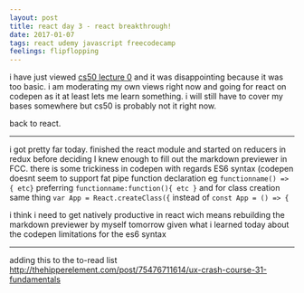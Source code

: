 ```yaml
---
layout: post
title: react day 3 - react breakthrough!
date: 2017-01-07
tags: react udemy javascript freecodecamp
feelings: flipflopping
---
```


i have just viewed [cs50 lecture 0](https://www.youtube.com/watch?v=BAs4VyEN-SM) and it was disappointing because it was too basic. i am moderating my own views right now and going for react on codepen as it at least lets me learn something. i will still have to cover my bases somewhere but cs50 is probably not it right now.

back to react. 

---

i got pretty far today. finished the react module and started on reducers in redux before deciding I knew enough to fill out the markdown previewer in FCC. there is some trickiness in codepen with regards ES6 syntax (codepen doesnt seem to support fat pipe function declaration eg `functionname() => { etc}` preferring `functionname:function(){ etc }` and for class creation same thing `var App = React.createClass({` instead of `const App = () => {`

i think i need to get natively productive in react wich means rebuilding the markdown previewer by myself tomorrow given what i learned today about the codepen limitations for the es6 syntax

--- 

adding this to the to-read list <http://thehipperelement.com/post/75476711614/ux-crash-course-31-fundamentals>
